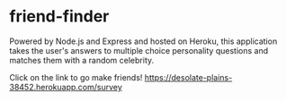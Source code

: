 # friend-finder

Powered by Node.js and Express and hosted on Heroku, this application takes the user's answers to multiple choice personality questions and matches them with a random celebrity. 

Click on the link to go make friends!
https://desolate-plains-38452.herokuapp.com/survey
